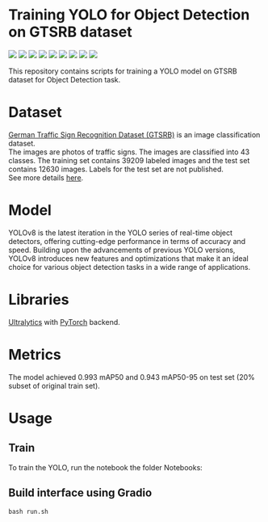 # Training YOLO for Object Detection on GTSRB dataset
![](http://benchmark.ini.rub.de/Images/gtsrb/0.png)
![](http://benchmark.ini.rub.de/Images/gtsrb/1.png)
![](http://benchmark.ini.rub.de/Images/gtsrb/2.png)
![](http://benchmark.ini.rub.de/Images/gtsrb/3.png)
![](http://benchmark.ini.rub.de/Images/gtsrb/4.png)
![](http://benchmark.ini.rub.de/Images/gtsrb/5.png)
![](http://benchmark.ini.rub.de/Images/gtsrb/12.png)
![](http://benchmark.ini.rub.de/Images/gtsrb/11.png)
![](http://benchmark.ini.rub.de/Images/gtsrb/8.png)

This repository contains scripts for training a YOLO model on GTSRB dataset for Object Detection task.
# Dataset #
[German Traffic Sign Recognition Dataset (GTSRB)](https://benchmark.ini.rub.de/gtsrb_news.html) is an image classification dataset.  
The images are photos of traffic signs. The images are classified into 43 classes. The training set contains 39209 labeled images and the test set contains 12630 images. Labels for the test set are not published.  
See more details [here](http://benchmark.ini.rub.de/?section=gtsrb&subsection=dataset).
# Model #
YOLOv8 is the latest iteration in the YOLO series of real-time object detectors, offering cutting-edge performance in terms of accuracy and speed. Building upon the advancements of previous YOLO versions, YOLOv8 introduces new features and optimizations that make it an ideal choice for various object detection tasks in a wide range of applications.

# Libraries #
[Ultralytics](https://www.ultralytics.com/) with [PyTorch](http://pytorch.org/) backend.

# Metrics #
The model achieved 0.993 mAP50 and 0.943 mAP50-95 on test set (20% subset of original train set).
# Usage
## Train
To train the YOLO, run the notebook the folder Notebooks:
## Build interface using Gradio
```
bash run.sh
```
